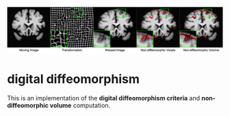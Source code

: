 <img src='imgs/example.png' width="1000px"/>

# digital diffeomorphism

This is an implementation of the **digital diffeomorphism criteria** and **non-diffeomorphic volume** computation.
